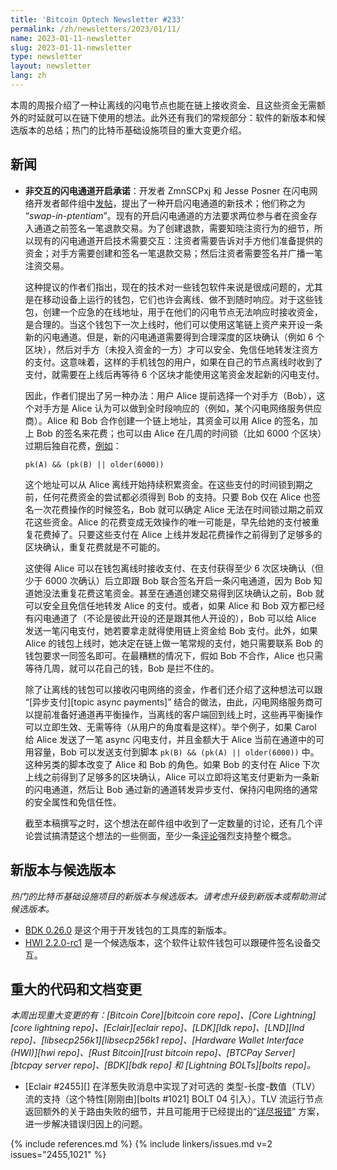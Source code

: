 ```yaml
---
title: 'Bitcoin Optech Newsletter #233'
permalink: /zh/newsletters/2023/01/11/
name: 2023-01-11-newsletter
slug: 2023-01-11-newsletter
type: newsletter
layout: newsletter
lang: zh
---
```

本周的周报介绍了一种让离线的闪电节点也能在链上接收资金、且这些资金无需额外的时延就可以在链下使用的想法。此外还有我们的常规部分：软件的新版本和候选版本的总结；热门的比特币基础设施项目的重大变更介绍。

## 新闻

- **<!--noninteractive-ln-channel-open-commitments-->非交互的闪电通道开启承诺**：开发者 ZmnSCPxj 和 Jesse Posner 在闪电网络开发者邮件组中[发帖][zp potentiam]，提出了一种开启闪电通道的新技术；他们称之为 “*swap-in-ptentiam*”。现有的开启闪电通道的方法要求两位参与者在资金存入通道之前签名一笔退款交易。为了创建退款，需要知晓注资行为的细节，所以现有的闪电通道开启技术需要交互：注资者需要告诉对手方他们准备提供的资金；对手方需要创建和签名一笔退款交易；然后注资者需要签名并广播一笔注资交易。

    这种提议的作者们指出，现在的技术对一些钱包软件来说是很成问题的，尤其是在移动设备上运行的钱包，它们也许会离线、做不到随时响应。对于这些钱包，创建一个应急的在线地址，用于在他们的闪电节点无法响应时接收资金，是合理的。当这个钱包下一次上线时，他们可以使用这笔链上资产来开设一条新的闪电通道。但是，新的闪电通道需要得到合理深度的区块确认（例如 6 个区块），然后对手方（未投入资金的一方）才可以安全、免信任地转发注资方的支付。这意味着，这样的手机钱包的用户，如果在自己的节点离线时收到了支付，就需要在上线后再等待 6 个区块才能使用这笔资金发起新的闪电支付。
    
    因此，作者们提出了另一种办法：用户 Alice 提前选择一个对手方（Bob），这个对手方是 Alice 认为可以做到全时段响应的（例如，某个闪电网络服务供应商）。Alice 和 Bob 合作创建一个链上地址，其资金可以用 Alice 的签名，加上 Bob 的签名来花费；也可以由 Alice 在几周的时间锁（比如 6000 个区块）过期后独自花费，[例如][potentiam minsc]：

    ```hack
    pk(A) && (pk(B) || older(6000))
    ```
    
    这个地址可以从 Alice 离线开始持续积累资金。在这些支付的时间锁到期之前，任何花费资金的尝试都必须得到 Bob 的支持。只要 Bob 仅在 Alice 也签名一次花费操作的时候签名，Bob 就可以确定 Alice 无法在时间锁过期之前双花这些资金。Alice 的花费变成无效操作的唯一可能是，早先给她的支付被重复花费掉了。只要这些支付在 Alice 上线并发起花费操作之前得到了足够多的区块确认，重复花费就是不可能的。
    
    这使得 Alice 可以在钱包离线时接收支付、在支付获得至少 6 次区块确认（但少于 6000 次确认）后立即跟 Bob 联合签名开启一条闪电通道，因为 Bob 知道她没法重复花费这笔资金。甚至在通道创建交易得到区块确认之前，Bob 就可以安全且免信任地转发 Alice 的支付。或者，如果 Alice 和 Bob 双方都已经有闪电通道了（不论是彼此开设的还是跟其他人开设的），Bob 可以给 Alice 发送一笔闪电支付，她若要拿走就得使用链上资金给 Bob 支付。此外，如果 Alice 的钱包上线时，她决定在链上做一笔常规的支付，她只需要联系 Bob 的钱包要求一同签名即可。在最糟糕的情况下，假如 Bob 不合作，Alice 也只需等待几周，就可以花自己的钱，Bob 是拦不住的。
    
    除了让离线的钱包可以接收闪电网络的资金，作者们还介绍了这种想法可以跟 “[异步支付][topic async payments]” 结合的做法，由此，闪电网络服务商可以提前准备好通道再平衡操作，当离线的客户端回到线上时，这些再平衡操作可以立即生效、无需等待（从用户的角度看是这样）。举个例子，如果 Carol 给 Alice 发送了一笔 async 闪电支付，并且金额大于 Alice 当前在通道中的可用容量，Bob 可以发送支付到脚本  `pk(B) && (pk(A) || older(6000))` 中。这种另类的脚本改变了 Alice 和 Bob 的角色。如果 Bob 的支付在 Alice 下次上线之前得到了足够多的区块确认，Alice 可以立即将这笔支付更新为一条新的闪电通道，然后让 Bob 通过新的通道转发异步支付、保持闪电网络的通常的安全属性和免信任性。
    
    截至本稿撰写之时，这个想法在邮件组中收到了一定数量的讨论，还有几个评论尝试搞清楚这个想法的一些侧面，至少一条[评论][fournier potentiam]强烈支持整个概念。

## 新版本与候选版本

*热门的比特币基础设施项目的新版本与候选版本。请考虑升级到新版本或帮助测试候选版本。*

- [BDK 0.26.0][] 是这个用于开发钱包的工具库的新版本。
- [HWI 2.2.0-rc1][] 是一个候选版本，这个软件让软件钱包可以跟硬件签名设备交互。

## 重大的代码和文档变更

*本周出现重大变更的有：[Bitcoin Core][bitcoin core repo]、[Core Lightning][core lightning repo]、[Eclair][eclair repo]、[LDK][ldk repo]、[LND][lnd repo]、[libsecp256k1][libsecp256k1 repo]、[Hardware Wallet Interface (HWI)][hwi repo]、[Rust Bitcoin][rust bitcoin repo]、[BTCPay Server][btcpay server repo]、[BDK][bdk repo] 和 [Lightning BOLTs][bolts repo]。*

- [Eclair #2455][] 在洋葱失败消息中实现了对可选的 类型-长度-数值（TLV）流的支持（这个特性[刚刚由][bolts #1021] BOLT 04 引入）。TLV 流运行节点返回额外的关于路由失败的细节，并且可能用于已经提出的“[详尽报错][news224 fat]” 方案，进一步解决错误归因上的问题。

{% include references.md %}
{% include linkers/issues.md v=2 issues="2455,1021" %}

[bdk 0.26.0]: https://github.com/bitcoindevkit/bdk/releases/tag/v0.26.0
[hwi 2.2.0-rc1]: https://github.com/bitcoin-core/HWI/releases/tag/2.2.0-rc.1
[zp potentiam]: https://lists.linuxfoundation.org/pipermail/lightning-dev/2023-January/003810.html
[potentiam minsc]: https://min.sc/#c=pk%28A%29%20%26%26%20%28pk%28B%29%20%7C%7C%20older%286000%29%29
[fournier potentiam]: https://lists.linuxfoundation.org/pipermail/lightning-dev/2023-January/003813.html
[news224 fat]: /en/newsletters/2022/11/02/#ln-routing-failure-attribution

